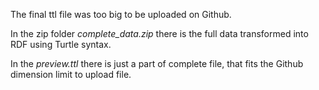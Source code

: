 The final ttl file was too big to be uploaded on Github.

In the zip folder *complete_data.zip* there is the full data transformed into RDF using Turtle syntax.

In the *preview.ttl* there is just a part of complete file, that fits the Github dimension limit to upload file.
